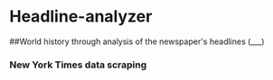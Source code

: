 # Headline-analyzer
##World history through analysis of the newspaper's headlines
(___)
### New York Times data scraping 

